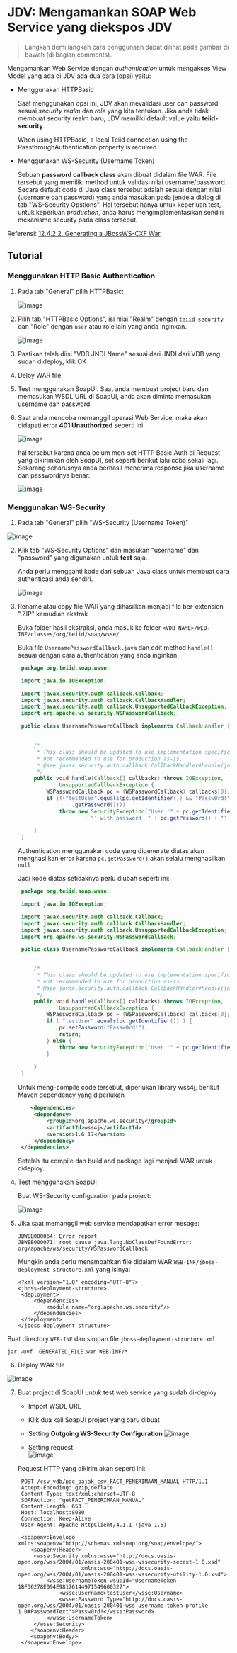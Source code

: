 # JDV: Mengamankan SOAP Web Service yang diekspos JDV

> Langkah demi langkah cara penggunaan dapat dilihat pada gambar di bawah (di bagian comments).

Mengamankan Web Service dengan _authentication_ untuk mengakses View Model yang ada di JDV ada dua cara (opsi) yaitu:

* Menggunakan HTTPBasic
  
  Saat menggunakan opsi ini, JDV akan mevalidasi user dan password sesuai *security realm* dan *role* yang kita tentukan.  Jika anda tidak membuat security realm baru, JDV memiliki default value yaitu **teiid-security**. 
  
  When using HTTPBasic, a local Teiid connection using the PassthroughAuthentication property is required.
  

* Menggunakan WS-Security (Username Token)

  Sebuah **password callback class** akan dibuat didalam file WAR. File tersebut yang memiliki method untuk  validasi nilai username/password. Secara default code di Java class tersebut adalah sesuai dengan nilai (username dan password) yang anda masukan pada jendela dialog di tab "WS-Security Opstions". Hal tersebut hanya untuk keperluan test, untuk keperluan _production_, anda harus mengimplementasikan sendiri mekanisme security pada class tersebut.


Referensi: [12.4.2.2. Generating a JBossWS-CXF War](https://access.redhat.com/documentation/en-US/Red_Hat_JBoss_Data_Virtualization/6.2/html/User_Guide_Volume_1_Teiid_Designer/sect-Web_Services_Modeling.html#Create_Web_Service_Action)

## Tutorial

### Menggunakan HTTP Basic Authentication

1. Pada tab "General" pilih HTTPBasic:

   ![image](https://cloud.githubusercontent.com/assets/3068071/11561323/31228b10-99f9-11e5-9a3d-f047a1275b35.png)

2. Pilih tab "HTTPBasic Options", isi nilai "Realm" dengan `teiid-security` dan "Role" dengan `user` atau role lain yang anda inginkan.

   ![image](https://cloud.githubusercontent.com/assets/3068071/11562721/64e403e4-9a02-11e5-94ba-ba31efb0d09d.png)

3. Pastikan telah diisi "VDB JNDI Name" sesuai dari JNDI dari VDB yang sudah dideploy, klik OK

4. Deloy WAR file 

5. Test menggunakan SoapUI. Saat anda membuat project baru dan memasukan WSDL URL di SoapUI, anda akan diminta memasukan username dan password.

6. Saat anda mencoba memanggil operasi Web Service, maka akan didapati error **401 Unauthorized** seperti ini

   ![image](https://cloud.githubusercontent.com/assets/3068071/11563154/08bd2b42-9a05-11e5-82f7-a7648a282a3b.png)

   hal tersebut karena anda belum men-set HTTP Basic Auth di Request yang dikirimkan oleh SoapUI, set seperti berikut lalu coba sekali lagi. Sekarang seharusnya anda berhasil menerima response jika username dan passwordnya benar:

   ![image](https://cloud.githubusercontent.com/assets/3068071/11563272/ba3fe67a-9a05-11e5-8380-dd96d15ec536.png)


### Menggunakan WS-Security

1.  Pada tab "General" pilih "WS-Security (Username Token)"

   ![image](https://cloud.githubusercontent.com/assets/3068071/11562862/2d4b8848-9a03-11e5-9fe1-16ff3aa2c61a.png)

2. Klik tab "WS-Security Options" dan masukan "username" dan "password" yang digunakan untuk **test** saja.

   Anda perlu mengganti kode dari sebuah Java class untuk membuat cara authenticasi anda sendiri.

   ![image](https://cloud.githubusercontent.com/assets/3068071/11564161/51d7d340-9a0a-11e5-83c0-72bc32538082.png)

3. Rename atau copy file WAR yang dihasilkan menjadi file ber-extension ".ZIP" kemudian ekstrak

    Buka folder hasil ekstraksi, anda masuk ke folder `<VDB_NAME>/WEB-INF/classes/org/teiid/soap/wsse/`

    Buka file `UsernamePasswordCallback.java` dan edit method `handle()` sesuai dengan cara authentication yang anda inginkan.
   

   ```java
	package org.teiid.soap.wsse;

	import java.io.IOException;

	import javax.security.auth.callback.Callback;
	import javax.security.auth.callback.CallbackHandler;
	import javax.security.auth.callback.UnsupportedCallbackException;
	import org.apache.ws.security.WSPasswordCallback;;

	public class UsernamePasswordCallback implements CallbackHandler {

		
		/*
		 * This class should be updated to use implementation specific authentication. it is
		 * not recommended to use for production as-is.
		 * @see javax.security.auth.callback.CallbackHandler#handle(javax.security.auth.callback.Callback[])
		 */
		public void handle(Callback[] callbacks) throws IOException,
				UnsupportedCallbackException {
			WSPasswordCallback pc = (WSPasswordCallback) callbacks[0];
			if (!("testUser".equals(pc.getIdentifier()) && "Passw0rd!".equals(pc //$NON-NLS-1$ //$NON-NLS-2$
					.getPassword())))
				throw new SecurityException("User '" + pc.getIdentifier() //$NON-NLS-1$
						+ "' with password '" + pc.getPassword() + "' not allowed.");  //$NON-NLS-1$//$NON-NLS-2$

		}
	}
      ```

   Authentication menggunakan code yang digenerate diatas akan menghasilkan error karena `pc.getPassword()` akan selalu menghasilkan `null`


   Jadi kode diatas setidaknya perlu diubah seperti ini:

   ```java
	package org.teiid.soap.wsse;

	import java.io.IOException;

	import javax.security.auth.callback.Callback;
	import javax.security.auth.callback.CallbackHandler;
	import javax.security.auth.callback.UnsupportedCallbackException;
	import org.apache.ws.security.WSPasswordCallback;

	public class UsernamePasswordCallback implements CallbackHandler {


	    /*
	     * This class should be updated to use implementation specific authentication. it is
	     * not recommended to use for production as-is.
	     * @see javax.security.auth.callback.CallbackHandler#handle(javax.security.auth.callback.Callback[])
	     */
	    public void handle(Callback[] callbacks) throws IOException,
	            UnsupportedCallbackException {
	        WSPasswordCallback pc = (WSPasswordCallback) callbacks[0];
	        if ( "testUser".equals(pc.getIdentifier()) ) {	
	        	pc.setPassword("Passw0rd!");
	        	return; 
	        } else {
	        	throw new SecurityException("User '" + pc.getIdentifier()  + "' with password '" + pc.getPassword() + "' not allowed."); 
	        }
	        
	    }
	}
   ```

   Untuk meng-compile code tersebut, diperlukan library wss4j, berikut Maven dependency yang diperlukan

   ```xml
       <dependencies>
	    <dependency>
	        <groupId>org.apache.ws.security</groupId>
	        <artifactId>wss4j</artifactId>
	        <version>1.6.17</version>
	    </dependency>
	</dependencies>
   ```
    Setelah itu compile dan build and package lagi menjadi WAR untuk dideploy.

4. Test menggunakan SoapUI

   Buat WS-Security configuration pada project:

   ![image](https://cloud.githubusercontent.com/assets/3068071/11573065/e1109bc4-9a36-11e5-90ea-1c356f87faa4.png)

   
5. Jika saat memanggil web service mendapatkan error mesage: 

   ```
   JBWEB000064: Error report
   JBWEB000071: root cause java.lang.NoClassDefFoundError: org/apache/ws/security/WSPasswordCallback
   ```

   Mungkin anda perlu menambahkan file didalam WAR `WEB-INF/jboss-deployment-structure.xml` yang isinya:

   ```
   <?xml version="1.0" encoding="UTF-8"?>
   <jboss-deployment-structure>
    <deployment>
        <dependencies>
            <module name="org.apache.ws.security"/>
        </dependencies>
    </deployment>
   </jboss-deployment-structure>
   ```

Buat directory `WEB-INF` dan simpan file `jboss-deployment-structure.xml`

```
jar -uvf  GENERATED_FILE.war WEB-INF/*
```

6. Deploy WAR file 

![image](https://cloud.githubusercontent.com/assets/3068071/11705428/488d398e-9f22-11e5-8cb1-99d4828549d0.png)


7. Buat project di SoapUI untuk test web service yang sudah di-deploy

   * Import WSDL URL 
   * Klik dua kali SoapUI project yang baru dibuat
   * Setting __Outgoing WS-Security Configuration__
      ![image](https://cloud.githubusercontent.com/assets/3068071/11705444/6d70610e-9f22-11e5-9013-53758acce5e6.png)

   * Setting request   
      ![image](https://cloud.githubusercontent.com/assets/3068071/11705611/c833dd40-9f23-11e5-8696-c2df1eeaabd5.png)

   Request HTTP yang dikirim akan seperti ini:
   ```
	POST /csv_vdb/poc_pajak_csv_FACT_PENERIMAAN_MANUAL HTTP/1.1
	Accept-Encoding: gzip,deflate
	Content-Type: text/xml;charset=UTF-8
	SOAPAction: "getFACT_PENERIMAAN_MANUAL"
	Content-Length: 653
	Host: localhost:8080
	Connection: Keep-Alive
	User-Agent: Apache-HttpClient/4.1.1 (java 1.5)

	<soapenv:Envelope xmlns:soapenv="http://schemas.xmlsoap.org/soap/envelope/">
	   <soapenv:Header>
	   	<wsse:Security xmlns:wsse="http://docs.oasis-open.org/wss/2004/01/oasis-200401-wss-wssecurity-secext-1.0.xsd" 
	   		           xmlns:wsu="http://docs.oasis-open.org/wss/2004/01/oasis-200401-wss-wssecurity-utility-1.0.xsd">
	   		<wsse:UsernameToken wsu:Id="UsernameToken-1BF36278E094E98176144971549600327">
	   			<wsse:Username>testUser</wsse:Username>
	   			<wsse:Password Type="http://docs.oasis-open.org/wss/2004/01/oasis-200401-wss-username-token-profile-1.0#PasswordText">Passw0rd!</wsse:Password>
	   		</wsse:UsernameToken>
	   	</wsse:Security>
	   </soapenv:Header>
	   <soapenv:Body/>
	</soapenv:Envelope>

   ```

